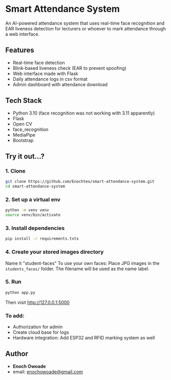 # Smart Attendance System
An AI-powered attendance system that uses real-time face recognition and EAR liveness detection for lecturers or whoever to mark attendance through a web interface.

## Features
- Real-time face detection
- Blink-based liveness check (EAR to prevent spoofing)
- Web interface made with Flask
- Daily attendance logs in csv format
- Admin dashboard with attendance download


## Tech Stack
- Python 3.10 (face recognition was not working with 3.11 apparently)
- Flask
- Open CV
- face_recognition
- MediaPipe
- Bootstrap

## Try it out...?
### 1. Clone
```bash
git clone https://github.com/Enochteo/smart-attendance-system.git
cd smart-attendance-system
```
### 2. Set up a virtual env
```bash
python -m venv venv
source venv/bin/activate
```
### 3. Install dependencies
```bash
pip install -r requirements.txtx
```
### 4. Create your stored images directory
Name it "student-faces"
To use your own faces:
Place JPG images in the `students_faces/` folder.
The filename will be used as the name label.

### 5. Run
```bash
python app.py
```
Then visit http://127.0.0.1:5000

### To add:
- Authorization for admin
- Create cloud base for logs 
- Hardware integration: Add ESP32 and RFID marking system as well
## Author
- **Enoch Owoade**
- email: enochowoade@gmail.com